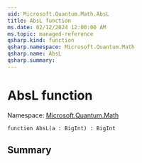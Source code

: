 ```yaml
---
uid: Microsoft.Quantum.Math.AbsL
title: AbsL function
ms.date: 02/12/2024 12:00:00 AM
ms.topic: managed-reference
qsharp.kind: function
qsharp.namespace: Microsoft.Quantum.Math
qsharp.name: AbsL
qsharp.summary: 
---
```


# AbsL function

Namespace: [Microsoft.Quantum.Math](xref:Microsoft.Quantum.Math)

```qsharp
function AbsL(a : BigInt) : BigInt
```

## Summary
